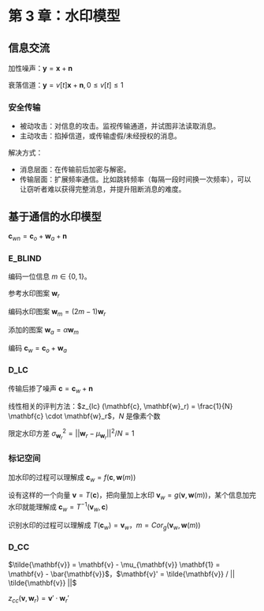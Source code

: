 # 第 3 章：水印模型

## 信息交流

加性噪声：$\mathbf{y} = \mathbf{x} + \mathbf{n}$

衰落信道：$\mathbf{y} = v[t] \mathbf{x} + \mathbf{n}, 0 \leq v[t] \leq 1$

### 安全传输

- 被动攻击：对信息的攻击。监视传输通道，并试图非法读取消息。
- 主动攻击：掐掉信道，或传输虚假/未经授权的消息。

解决方式：

- 消息层面：在传输前后加密与解密。
- 传输层面：扩展频率通信。比如跳转频率（每隔一段时间换一次频率），可以让窃听者难以获得完整消息，并提升阻断消息的难度。

## 基于通信的水印模型

$\mathbf{c}_{wn} = \mathbf{c}_o + \mathbf{w}_a + \mathbf{n}$

### E_BLIND

编码一位信息 $m \in \{0, 1\}$。

参考水印图案 $\mathbf{w}_r$

编码水印图案 $\mathbf{w}_m = (2 m - 1) \mathbf{w}_r$

添加的图案 $\mathbf{w}_a = \alpha \mathbf{w}_m$

编码 $\mathbf{c}_w = \mathbf{c}_o + \mathbf{w}_a$

### D_LC

传输后掺了噪声 $\mathbf{c} = \mathbf{c}_w + \mathbf{n}$

线性相关的评判方法：$z_{lc} (\mathbf{c}, \mathbf{w}_r) = \frac{1}{N} \mathbf{c} \cdot \mathbf{w}_r$，$N$ 是像素个数

限定水印方差 $\sigma_{\mathbf{w}_r}^2 = || \mathbf{w}_r - \mu_{\mathbf{w}_r} ||^2 / N = 1$

### 标记空间

加水印的过程可以理解成 $\mathbf{c}_w = f(\mathbf{c}, \mathbf{w}(m))$

设有这样的一个向量 $\mathbf{v} = T(\mathbf{c})$，把向量加上水印 $\mathbf{v}_w = g(\mathbf{v}, \mathbf{w}(m))$，某个信息加完水印就能理解成 $\mathbf{c}_w = T^{-1}(\mathbf{v}_w, \mathbf{c})$

识别水印的过程可以理解成 $T(\mathbf{c}_w) = \mathbf{v}_w$，$m = Cor_g (\mathbf{v}_w, \mathbf{w}(m))$

### D_CC

$\tilde{\mathbf{v}} = \mathbf{v} - \mu_{\mathbf{v}} \mathbf{1} = \mathbf{v} - \bar{\mathbf{v}}$，$\mathbf{v}' = \tilde{\mathbf{v}} / || \tilde{\mathbf{v}} ||$

$z_{cc}(\mathbf{v}, \mathbf{w}_r) = \mathbf{v}' \cdot \mathbf{w}_r'$